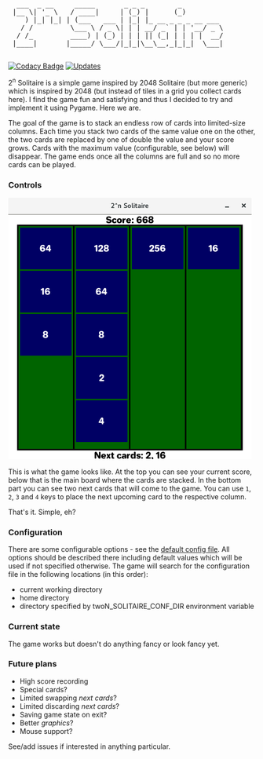 <pre>
  ___  _ __     _____       _ _ _        _
 |__ \| '_ \   / ____|     | (_) |      (_)
    ) |_| |_| | (___   ___ | |_| |_ __ _ _ _ __ ___
   / /         \___ \ / _ \| | | __/ _` | | '__/ _ \
  / /_         ____) | (_) | | | || (_| | | | |  __/
 |____|       |_____/ \___/|_|_|\__\__,_|_|_|  \___|

</pre>

[![Codacy Badge](https://api.codacy.com/project/badge/Grade/37d712df43e44d6487bb35e015c27c47)](https://app.codacy.com/app/geckon/2-n_solitaire?utm_source=github.com&utm_medium=referral&utm_content=geckon/2-n_solitaire&utm_campaign=Badge_Grade_Dashboard)
[![Updates](https://pyup.io/repos/github/geckon/2-n_solitaire/shield.svg)](https://pyup.io/repos/github/geckon/2-n_solitaire/)

2<sup>n</sup> Solitaire is a simple game inspired by 2048 Solitaire (but more
generic) which is inspired by 2048 (but instead of tiles in a grid you collect
cards here). I find the game fun and satisfying and thus I decided to try and
implement it using Pygame. Here we are.

The goal of the game is to stack an endless row of cards into limited-size
columns. Each time you stack two cards of the same value one on the other,
the two cards are replaced by one of double the value and your score grows.
Cards with the maximum value (configurable, see below) will disappear.
The game ends once all the columns are full and so no more cards can be played.

### Controls

![Screenshot](docs/screenshot.png)

This is what the game looks like. At the top you can see your current score,
below that is the main board where the cards are stacked. In the bottom part you
can see two next cards that will come to the game. You can use `1`, `2`, `3` and
`4` keys to place the next upcoming card to the respective column.

That's it. Simple, eh?

### Configuration

There are some configurable options - see
the [default config file](.2-n_solitaire.conf). All options should be described
there including default values which will be used if not specified otherwise.
The game will search for the configuration file in the following locations
(in this order):
-   current working directory
-   home directory
-   directory specified by twoN_SOLITAIRE_CONF_DIR environment
    variable

### Current state

The game works but doesn't do anything fancy or look fancy yet.

### Future plans

-   High score recording
-   Special cards?
-   Limited swapping *next cards*?
-   Limited discarding *next cards*?
-   Saving game state on exit?
-   Better *graphics*?
-   Mouse support?

See/add issues if interested in anything particular.
